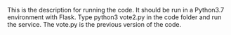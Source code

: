 This is the description for running the code. It should be run in a Python3.7 environment with Flask.
Type python3 vote2.py in the code folder and run the service.
The vote.py is the previous version of the code.